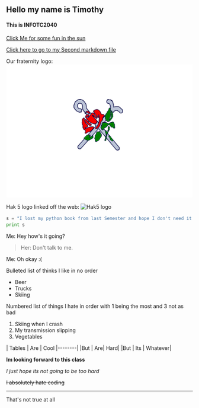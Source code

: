 ## Hello my name is Timothy

#### This is INFOTC2040

[Click Me for some fun in the sun](https://www.ronjonsurfshop.com/ "Surf Shop")

[Click here to go to my Second markdown file](https://github.com/Tkerr556/Markdown/blob/master/Project.md)

Our fraternity logo:
![Our Fraternity Crest](AGS%20Accessiry.png)

Hak 5 logo linked off the web:
![Hak5 logo](https://www.hak5.org/wp-content/uploads/2014/12/wifi-pineapple-symbol-black-background.png)

```python
s = "I lost my python book from last Semester and hope I don't need it again"
print s
```
Me: Hey how's it going?
>Her: Don't talk to me.

Me: Oh okay :(

Bulleted list of thinks I like in no order
+ Beer
+ Trucks
+ Skiing

Numbered list of things I hate in order with 1 being the most and 3 not as bad
1. Skiing when I crash
2. My transmission slipping
3. Vegetables

| Tables | Are | Cool
|--------|
|But | Are| Hard|
|But | Its | Whatever|

**Im looking forward to this class**

*I just hope its not going to be too hard*

~~I absolutely hate coding~~

____
That's not true at all


